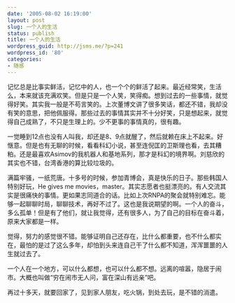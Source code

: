 ```yaml
---
date: '2005-08-02 16:19:00'
layout: post
slug: 一个人的生活
status: publish
title: 一个人的生活
wordpress_guid: http://jsms.me/?p=241
wordpress_id: '80'
categories:
- 随感
---
```


记忆总是比事实鲜活，记忆中的人，也一个个的鲜活了起来。最近经常笑，生活么，本来就该充满欢笑。但是只是一个人笑，笑得痴。想到过去的一些事情，就觉得好笑。其实我一般是不苟言笑的。上次董博文讲了很多笑话，都还不错，我却没有笑的意思，把他佩服得。那些过去的事情其实并不十分好笑，只是想起来，就觉得自己成熟了，不只是生理上的。少不更事的事情真的，很有趣。




一觉睡到12点也没有人叫我，却还是8、9点就醒了，然后就赖在床上不起来。好惬意。但是也有无聊的时候，看看科幻小说，甚至连倪匡的卫斯理也看，去其糟粕。还是最喜欢Asimov的我机器人和基地系列，那才是科幻的境界啊。刘慈欣的其实也不错，台湾香港的算比较垃圾的。




满篇牢骚，一纸荒唐。十多号的时候，参加青博会，真是快乐的日子。那些韩国人特别好玩，He gives me movies，master。其实志愿者也挺漂亮的。有人交流其实是很痛快的事情。更如果志同道合的话。比如上次RNPA的聚会就特别难忘。能够一起聊聊时局，聊聊技术，再好不过了。这也是我说期望的啊。一个人的奋斗，多么孤单！但是有了他们，就让我觉得，还有很多人，为了自己的目标在奋斗着，原来大家都是一样。




觉得，努力的感觉很不错。能够证明自己还存在，比什么都重要，也不什么都实在，最怕的是过了这么多年，却怕到头来连自己干了什么都不知道，浑浑噩噩的人生就过去了。




一个人在一个地方，可以什么都想，也可以什么都不想。远离的喧嚣，隐居于闹市。大概也叫做“穷在闹市无人问，富在深山有远亲”吧。




再过十多天，就要回家了，见到家人朋友，吃火锅，到处去玩，是不错的消遣。
